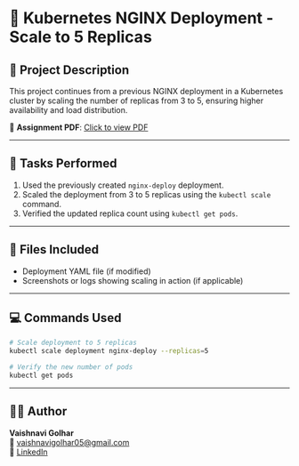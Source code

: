 # 📘 Kubernetes NGINX Deployment - Scale to 5 Replicas

## 📝 Project Description

This project continues from a previous NGINX deployment in a Kubernetes cluster by scaling the number of replicas from 3 to 5, ensuring higher availability and load distribution.

📄 **Assignment PDF**: [Click to view PDF](https://github.com/Vaishnavi-Golhar/DevOps-Projects/blob/main/k8s-nginx-scale-to-5-replicas/k8s-nginx-scale-to-5-replicas.pdf)

---

## 🧪 Tasks Performed

1. Used the previously created `nginx-deploy` deployment.
2. Scaled the deployment from 3 to 5 replicas using the `kubectl scale` command.
3. Verified the updated replica count using `kubectl get pods`.

---

## 📂 Files Included

- Deployment YAML file (if modified)
- Screenshots or logs showing scaling in action (if applicable)

---

## 💻 Commands Used

```bash
# Scale deployment to 5 replicas
kubectl scale deployment nginx-deploy --replicas=5

# Verify the new number of pods
kubectl get pods
```

---

## 👩‍💼 Author

**Vaishnavi Golhar**  
📧 vaishnavigolhar05@gmail.com  
🔗 [LinkedIn](https://www.linkedin.com/in/vaishnavigolhar/)


